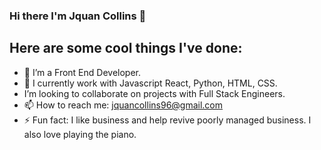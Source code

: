 ### Hi there I'm Jquan Collins 👋



##                             Here are some cool things I've done:

- 🔭 I’m a Front End Developer.
- 🌱 I currently work with Javascript React, Python, HTML, CSS.
- I’m looking to collaborate on projects with Full Stack Engineers.
- 📫 How to reach me: jquancollins96@gmail.com
- ⚡ Fun fact: I like business and help revive poorly managed business. I also love playing the piano.
